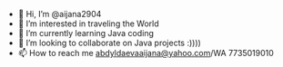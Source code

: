 - 👋 Hi, I’m @aijana2904
- 👀 I’m interested in traveling the World 
- 🌱 I’m currently learning Java coding
- 💞️ I’m looking to collaborate on Java projects :))))
- 📫 How to reach me abdyldaevaaijana@yahoo.com/WA 7735019010 


<!---
aijana2904/aijana2904 is a ✨ special ✨ repository because its `README.md` (this file) appears on your GitHub profile.
You can click the Preview link to take a look at your changes.
--->
